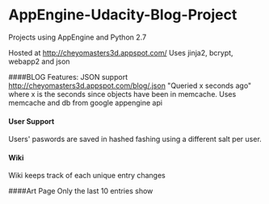 AppEngine-Udacity-Blog-Project
==============================

Projects using AppEngine and Python 2.7

Hosted at http://cheyomasters3d.appspot.com/
Uses jinja2, bcrypt, webapp2 and json


####BLOG Features:
JSON support
http://cheyomasters3d.appspot.com/blog/.json
"Queried x seconds ago"  where x is the seconds since objects have been in memcache. 
Uses  memcache and db from google appengine api


#### User Support 
Users' paswords are saved in hashed fashing using a different salt per user. 

#### Wiki
Wiki keeps track of each unique entry changes

####Art Page
Only the last 10 entries show
